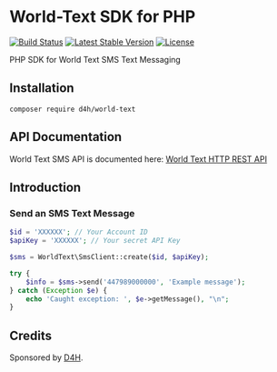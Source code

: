 # World-Text SDK for PHP

[![Build Status](https://img.shields.io/travis/d4h/php-world-text.svg?style=flat-square)](https://travis-ci.org/d4h/php-world-text)
[![Latest Stable Version](https://img.shields.io/packagist/v/d4h/world-text.svg?style=flat-square)](https://packagist.org/packages/d4h/world-text)
[![License](https://img.shields.io/github/license/d4h/php-world-text?style=flat-square)](#license)

PHP SDK for World Text SMS Text Messaging

## Installation

```
composer require d4h/world-text
```

## API Documentation

World Text SMS API is documented here: [World Text HTTP REST API](http://www.world-text.com/docs/interfaces/HTTP/)

## Introduction

### Send an SMS Text Message

```php
$id = 'XXXXXX'; // Your Account ID
$apiKey = 'XXXXXX'; // Your secret API Key

$sms = WorldText\SmsClient::create($id, $apiKey);

try {
    $info = $sms->send('447989000000', 'Example message');
} catch (Exception $e) {
    echo 'Caught exception: ', $e->getMessage(), "\n";
}
```

## Credits

Sponsored by [D4H](https://d4htechnologies.com/).
